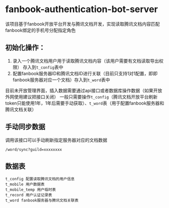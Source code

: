 # fanbook-authentication-bot-server


该项目基于fanbook开放平台开发与腾讯文档开发，实现读取腾讯文档内容匹配fanbook绑定的手机号分配指定角色

## 初始化操作：

1. 录入一个腾讯文档用户用于读取腾讯文档内容（该用户需要有文档读取导出权限） 存入到```t_config```表中
2. 配置fanbook服务器ID和腾讯文档ID进行关联（目前只支持1对1配置，即即fanbook服务器对应一个文档）存入到```t_word```表中

目前未开放管理界面，插入数据需要通过api接口或者数据库操作数据（如果开放外网使用建议把接口关闭）
一般只需要操作```t_config```（腾讯文档开放平台刷新token只能使用1年，1年后需要手动获取）、```t_word```表（用于配置fanbook服务器和腾讯文档关联）

## 手动同步数据
调用该接口可以手动刷新指定服务器对应的文档数据

```/word/sync?guild=xxxxxxxx```

## 数据表

```
t_config 配置读取腾讯文档的用户信息
t_mobile 用户数据表
t_mobile_temp 用户临时表
t_record 用户认证记录表
t_word fanbook服务器与腾讯文档关联表
```